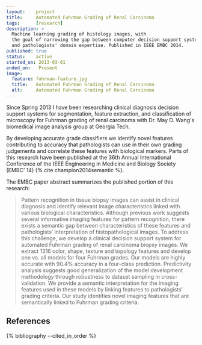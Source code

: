 ```yaml
---
layout:    project
title:     Automated Fuhrman Grading of Renal Carcinoma
tags:      [research]
description: >
  Machine learning grading of histology images, with 
  the goal of narrowing the gap between computer decision support systems 
  and pathologists' domain expertise. Published in IEEE EMBC 2014.
published: true
status:    active
started_on: 2013-03-01
ended_on:   Present
image:
  feature: fuhrman-feature.jpg
  title:   Automated Fuhrman Grading of Renal Carcinoma
  alt:     Automated Fuhrman Grading of Renal Carcinoma
---
```

Since Spring 2013 I have been researching clinical diagnosis decision support systems for segmentation, feature extraction, and classification of microscopy for Fuhrman grading of renal carcinoma with Dr. May D. Wang's biomedical image analysis group at Georgia Tech. 

By developing accurate grade classifiers we identify novel features contributing to accuracy that pathologists can use in their own grading judgements and correlate these features with biological markers. Parts of this research have been published at the 36th Annual International Conference of the IEEE Engineering in Medicine and Biology Society (EMBC’ 14) {% cite champion2014semantic %}.

The EMBC paper abstract summarizes the published portion of this research:

> Pattern recognition in tissue biopsy images can assist in clinical diagnosis and identify relevant image characteristics linked with various biological characteristics. Although previous work suggests several informative imaging features for pattern recognition, there exists a semantic gap between characteristics of these features and pathologists’ interpretation of histopathological images. To address this challenge, we develop a clinical decision support system for automated Fuhrman grading of renal carcinoma biopsy images. We extract 1316 color, shape, texture and topology features and develop one vs. all models for four Fuhrman grades. Our models are highly accurate with 90.4% accuracy in a four-class prediction. Predictivity analysis suggests good generalization of the model development methodology through robustness to dataset sampling in cross-validation. We provide a semantic interpretation for the imaging features used in these models by linking features to pathologists’ grading criteria. Our study identifies novel imaging features that are semantically linked to Fuhrman grading criteria.

References
----------

{% bibliography --cited_in_order %}
